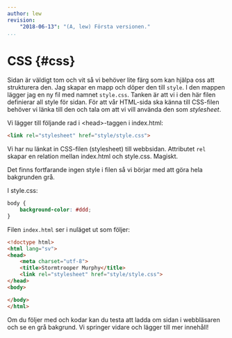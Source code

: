 ```yaml
---
author: lew
revision:
    "2018-06-13": "(A, lew) Första versionen."
...
```

CSS {#css}
=======================

Sidan är väldigt tom och vit så vi behöver lite färg som kan hjälpa oss att strukturera den. Jag skapar en mapp och döper den till `style`. I den mappen lägger jag en ny fil med namnet `style.css`. Tanken är att vi i den här filen definierar all style för sidan. För att vår HTML-sida ska känna till CSS-filen behöver vi länka till den och tala om att vi vill använda den som *stylesheet*.

Vi lägger till följande rad i &lt;head&gt;-taggen i index.html:

```html
<link rel="stylesheet" href="style/style.css">
```

Vi har nu länkat in CSS-filen (stylesheet) till webbsidan. Attributet `rel` skapar en relation mellan index.html och style.css. Magiskt.

Det finns fortfarande ingen style i filen så vi börjar med att göra hela bakgrunden grå.

I style.css:

```css
body {
    background-color: #ddd;
}
```

Filen `index.html` ser i nuläget ut som följer:

```html
<!doctype html>
<html lang="sv">
<head>
    <meta charset="utf-8">
    <title>Stormtrooper Murphy</title>
    <link rel="stylesheet" href="style/style.css">
</head>
<body>

</body>
</html>
```

Om du följer med och kodar kan du testa att ladda om sidan i webbläsaren och se en grå bakgrund. Vi springer vidare och lägger till mer innehåll!

